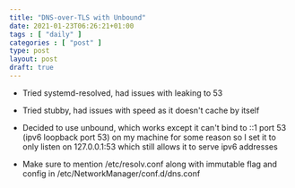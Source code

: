 ```yaml
---
title: "DNS-over-TLS with Unbound"
date: 2021-01-23T06:26:21+01:00
tags : [ "daily" ]
categories : [ "post" ]
type: post
layout: post
draft: true
---
```


- Tried systemd-resolved, had issues with leaking to 53

- Tried stubby, had issues with speed as it doesn't cache by itself

- Decided to use unbound, which works except it can't bind to ::1 port 53 (ipv6 loopback port 53) on my machine for some reason so I set it to only listen on 127.0.0.1:53 which still allows it to serve ipv6 addresses

- Make sure to mention /etc/resolv.conf along with immutable flag and config in /etc/NetworkManager/conf.d/dns.conf
